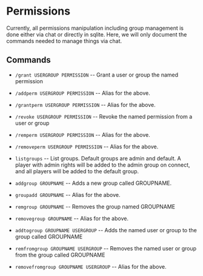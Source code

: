 # Permissions

Currently, all permissions manipulation including group management is done either via chat or directly in sqlite.  Here, we will only document the commands needed to manage things via chat.

## Commands

- `/grant USERGROUP PERMISSION` -- Grant a user or group the named permission
- `/addperm USERGROUP PERMISSION` -- Alias for the above.
- `/grantperm USERGROUP PERMISSION` -- Alias for the above.

- `/revoke USERGROUP PERMISSION` -- Revoke the named permission from a user or group
- `/remperm USERGROUP PERMISSION` -- Alias for the above.
- `/removeperm USERGROUP PERMISSION` -- Alias for the above.

- `listgroups` -- List groups.  Default groups are admin and default.  A player with admin rights will be added to the admin group on connect, and all players will be added to the default group.

- `addgroup GROUPNAME` -- Adds a new group called GROUPNAME.
- `groupadd GROUPNAME` -- Alias for the above.

- `remgroup GROUPNAME` -- Removes the group named GROUPNAME

- `removegroup GROUPNAME` -- Alias for the above.

- `addtogroup GROUPNAME USERGROUP` -- Adds the named user or group to the group called GROUPNAME

- `remfromgroup GROUPNAME USERGROUP` -- Removes the named user or group from the group called GROUPNAME
- `removefromgroup GROUPNAME USERGROUP` -- Alias for the above.

